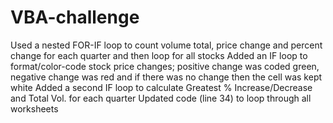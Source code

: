 # VBA-challenge
Used a nested FOR-IF loop to count volume total, price change and percent change for each quarter and then loop for all stocks 
Added an IF loop to format/color-code stock price changes; positive change was coded green, negative change was red and if there was no change then the cell was kept white
Added a second IF loop to calculate Greatest % Increase/Decrease and Total Vol. for each quarter 
Updated code (line 34) to loop through all worksheets
